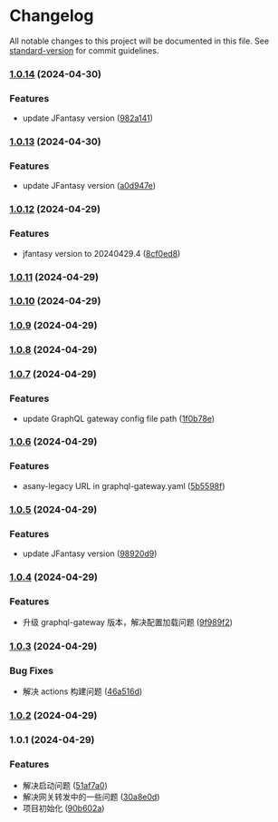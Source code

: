 # Changelog

All notable changes to this project will be documented in this file. See [standard-version](https://github.com/conventional-changelog/standard-version) for commit guidelines.

### [1.0.14](https://github.com/limaofeng/asany-gateway/compare/v1.0.13...v1.0.14) (2024-04-30)


### Features

* update JFantasy version ([982a141](https://github.com/limaofeng/asany-gateway/commit/982a14154b8c542c50ae5cf56ebbc72d6400f0f8))

### [1.0.13](https://github.com/limaofeng/asany-gateway/compare/v1.0.12...v1.0.13) (2024-04-30)


### Features

* update JFantasy version ([a0d947e](https://github.com/limaofeng/asany-gateway/commit/a0d947ecb7ffdcf3a64c2574130343eebda75c91))

### [1.0.12](https://github.com/limaofeng/asany-gateway/compare/v1.0.11...v1.0.12) (2024-04-29)


### Features

* jfantasy version to 20240429.4 ([8cf0ed8](https://github.com/limaofeng/asany-gateway/commit/8cf0ed8cdf567fe67e0d42b364cdcd35433f413b))

### [1.0.11](https://github.com/limaofeng/asany-gateway/compare/v1.0.10...v1.0.11) (2024-04-29)

### [1.0.10](https://github.com/limaofeng/asany-gateway/compare/v1.0.9...v1.0.10) (2024-04-29)

### [1.0.9](https://github.com/limaofeng/asany-gateway/compare/v1.0.8...v1.0.9) (2024-04-29)

### [1.0.8](https://github.com/limaofeng/asany-gateway/compare/v1.0.7...v1.0.8) (2024-04-29)

### [1.0.7](https://github.com/limaofeng/asany-gateway/compare/v1.0.6...v1.0.7) (2024-04-29)


### Features

* update GraphQL gateway config file path ([1f0b78e](https://github.com/limaofeng/asany-gateway/commit/1f0b78e65642aefb62ce06ef8aea8ab01e15fd8b))

### [1.0.6](https://github.com/limaofeng/asany-gateway/compare/v1.0.5...v1.0.6) (2024-04-29)


### Features

* asany-legacy URL in graphql-gateway.yaml ([5b5598f](https://github.com/limaofeng/asany-gateway/commit/5b5598f65ac832a261918499d5c0c05d605c0fd6))

### [1.0.5](https://github.com/limaofeng/asany-gateway/compare/v1.0.4...v1.0.5) (2024-04-29)


### Features

* update JFantasy version ([98920d9](https://github.com/limaofeng/asany-gateway/commit/98920d971f8814abe7ab9e0c0a624a8ab0edd272))

### [1.0.4](https://github.com/limaofeng/asany-gateway/compare/v1.0.3...v1.0.4) (2024-04-29)


### Features

* 升级 graphql-gateway 版本，解决配置加载问题 ([9f989f2](https://github.com/limaofeng/asany-gateway/commit/9f989f2172b33cf6922dc3647cae1001d71f6af8))

### [1.0.3](https://github.com/limaofeng/asany-gateway/compare/v1.0.2...v1.0.3) (2024-04-29)


### Bug Fixes

*  解决 actions 构建问题 ([46a516d](https://github.com/limaofeng/asany-gateway/commit/46a516da6130e0482b1d1ae7b73a1ef36ab912fe))

### [1.0.2](https://github.com/limaofeng/asany-gateway/compare/v1.0.1...v1.0.2) (2024-04-29)

### 1.0.1 (2024-04-29)


### Features

* 解决启动问题 ([51af7a0](https://github.com/limaofeng/asany-gateway/commit/51af7a0534c76a2aa3bc05acc397573c78044071))
* 解决网关转发中的一些问题 ([30a8e0d](https://github.com/limaofeng/asany-gateway/commit/30a8e0d0ca2c367ae9978452fa214612dea0f4c3))
* 项目初始化 ([90b602a](https://github.com/limaofeng/asany-gateway/commit/90b602aca851fd40eced83dbaea37d4264ddc23b))
